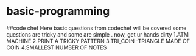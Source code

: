 # basic-programming
##code chef
Here basic questions from codechef will be covered
some questions are tricky and some are simple .
now, get ur hands dirty 
1.ATM MACHINE
2.PRINT A TRICKY PATTERN
3.TRI_COIN -TRIANGLE MADE OF COIN
4.SMALLEST NUMBER OF NOTES

